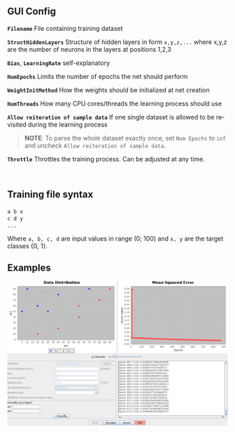 ## GUI Config

**``Filename``** File containing training dataset

**``StructHiddenLayers``** Structure of hidden layers in form ``x,y,z,...`` where x,y,z are the number of neurons in the layers at positions 1,2,3

**``Bias``**, **``LearningRate``** self-explanatory

**``NumEpochs``** Limits the number of epochs the net should perform

**``WeightInitMethod``** How the weights should be initialized at net creation

**``NumThreads``** How many CPU cores/threads the learning process should use

**``Allow reiteration of sample data``** If one single dataset is allowed to be re-visited during the learning process

> **NOTE**: To parse the whole dataset exactly once, set ``Num Epochs`` to ``inf`` and uncheck ``Allow reiteration of sample data``.

**``Throttle``** Throttles the training process. Can be adjusted at any time.

<br>

## Training file syntax

```
a b x
c d y
...
```

Where ``a, b, c, d`` are input values in range (0; 100) and ``x, y`` are the target classes {0, 1}.

## Examples

![](screenshots/example1.png)